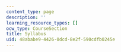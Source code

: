 ```yaml
---
content_type: page
description: ''
learning_resource_types: []
ocw_type: CourseSection
title: Syllabus
uid: 48ababe9-4426-0dcd-8e2f-590cdfb0245e
---
```

